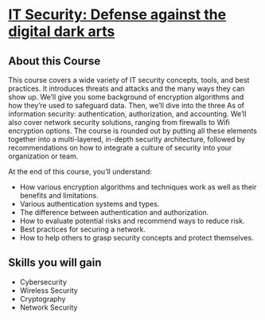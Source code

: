 # [IT Security: Defense against the digital dark arts](https://www.coursera.org/learn/it-security/) 

## About this Course

This course covers a wide variety of IT security concepts, tools, and best practices. It introduces threats and attacks and the many ways they can show up. We’ll give you some background of encryption algorithms and how they’re used to safeguard data. Then, we’ll dive into the three As of information security: authentication, authorization, and accounting. We’ll also cover network security solutions, ranging from firewalls to Wifi encryption options. The course is rounded out by putting all these elements together into a multi-layered, in-depth security architecture, followed by recommendations on how to integrate a culture of security into your organization or team.

At the end of this course, you’ll understand:

* How various encryption algorithms and techniques work as well as their benefits and limitations.
* Various authentication systems and types.
* The difference between authentication and authorization.
* How to evaluate potential risks and recommend ways to reduce risk.
* Best practices for securing a network.
* How to help others to grasp security concepts and protect themselves.

## Skills you will gain

* Cybersecurity
* Wireless Security
* Cryptography
* Network Security